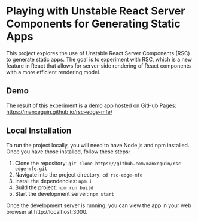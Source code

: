# Playing with Unstable React Server Components for Generating Static Apps

This project explores the use of Unstable React Server Components (RSC) to generate static apps. The goal is to experiment with RSC, which is a new feature in React that allows for server-side rendering of React components with a more efficient rendering model.

## Demo

The result of this experiment is a demo app hosted on GitHub Pages: https://manxeguin.github.io/rsc-edge-mfe/

## Local Installation

To run the project locally, you will need to have Node.js and npm installed. Once you have those installed, follow these steps:

1. Clone the repository: `git clone https://github.com/manxeguin/rsc-edge-mfe.git`
2. Navigate into the project directory: `cd rsc-edge-mfe`
3. Install the dependencies: `npm i`
4. Build the project: `npm run build`
5. Start the development server: `npm start`

Once the development server is running, you can view the app in your web browser at http://localhost:3000.
